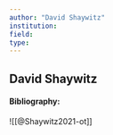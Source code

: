 ```yaml
---
author: "David Shaywitz"
institution:
field:
type:
---
```


## David Shaywitz
#### Bibliography:

![[@Shaywitz2021-ot]]